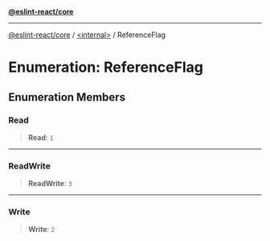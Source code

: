 [**@eslint-react/core**](../../README.md)

***

[@eslint-react/core](../../README.md) / [\<internal\>](../README.md) / ReferenceFlag

# Enumeration: ReferenceFlag

## Enumeration Members

### Read

> **Read**: `1`

***

### ReadWrite

> **ReadWrite**: `3`

***

### Write

> **Write**: `2`
